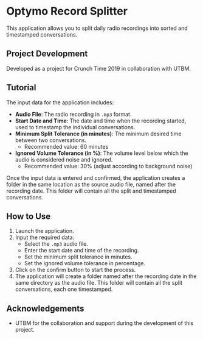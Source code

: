 # Optymo Record Splitter

This application allows you to split daily radio recordings into sorted and timestamped conversations.

## Project Development
Developed as a project for Crunch Time 2019 in collaboration with UTBM.

## Tutorial

The input data for the application includes:
- **Audio File**: The radio recording in `.mp3` format.
- **Start Date and Time**: The date and time when the recording started, used to timestamp the individual conversations.
- **Minimum Split Tolerance (in minutes)**: The minimum desired time between two conversations.
  - Recommended value: 60 minutes
- **Ignored Volume Tolerance (in %)**: The volume level below which the audio is considered noise and ignored.
  - Recommended value: 30% (adjust according to background noise)

Once the input data is entered and confirmed, the application creates a folder in the same location as the source audio file, named after the recording date. This folder will contain all the split and timestamped conversations.

## How to Use
1. Launch the application.
2. Input the required data:
   - Select the `.mp3` audio file.
   - Enter the start date and time of the recording.
   - Set the minimum split tolerance in minutes.
   - Set the ignored volume tolerance in percentage.
3. Click on the confirm button to start the process.
4. The application will create a folder named after the recording date in the same directory as the audio file. This folder will contain all the split conversations, each one timestamped.

## Acknowledgements

- UTBM for the collaboration and support during the development of this project.
